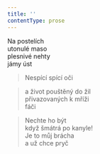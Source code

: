 ```yaml
---
title: ''
contentType: prose
---
```


  

Na postelích  
utonulé maso  
plesnivé nehty  
jámy úst

> Nespící spící oči

> a život pouštěný do žil  
> přivazovaných k mříži  
> fáči

> Nechte ho být  
> když šmátrá po kanyle!  
> Je to můj brácha  
> a už chce pryč

